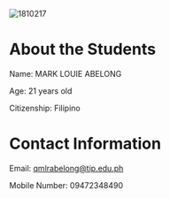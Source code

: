 ![1810217](https://user-images.githubusercontent.com/75326926/101243540-1f710c80-373c-11eb-92f0-813816cd44a8.jpg)

# About the Students

Name: MARK LOUIE ABELONG

Age: 21 years old

Citizenship: Filipino

# Contact Information

Email: qmlrabelong@tip.edu.ph

Mobile Number: 09472348490
